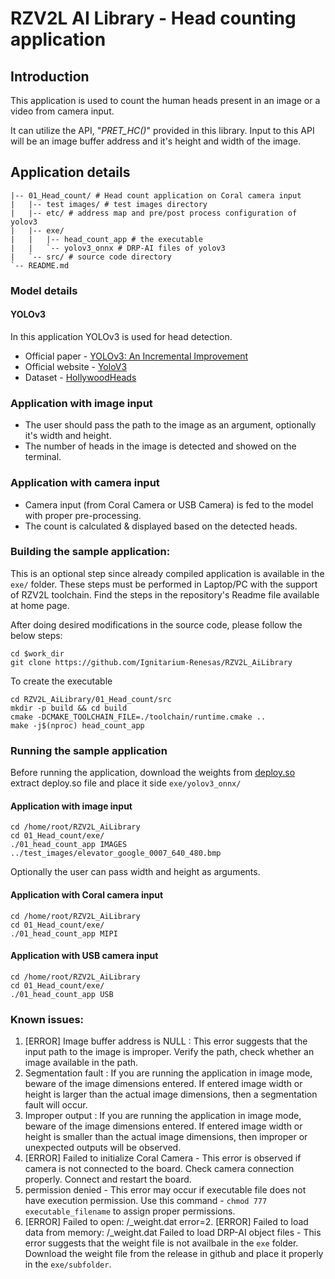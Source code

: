 # RZV2L AI Library - Head counting application

## Introduction

This application is used to count the human heads present in an image or a video from camera input.

It can utilize the API, "*PRET_HC()*" provided in this library. Input to this API will be an image buffer address and it's height and width of the image. 

<!-- sample video on YouTube -[Head counting demo](https://youtu.be/YNcCCiSx9YM) -->

## Application details
```
|-- 01_Head_count/ # Head count application on Coral camera input
|   |-- test images/ # test images directory
|   |-- etc/ # address map and pre/post process configuration of yolov3
|   |-- exe/
|   |   |-- head_count_app # the executable
|   |   `-- yolov3_onnx # DRP-AI files of yolov3
|   `-- src/ # source code directory
`-- README.md
```

### Model details

#### YOLOv3
In this application YOLOv3 is used for head detection.
- Official paper - [YOLOv3: An Incremental Improvement](https://arxiv.org/pdf/1804.02767.pdf)
- Official website - [YoloV3](https://pjreddie.com/darknet/yolo/)
- Dataset - [HollywoodHeads](https://www.di.ens.fr/willow/research/headdetection/)

### Application with image input
- The user should pass the path to the image as an argument, optionally it's width and height.
- The number of heads in the image is detected and showed on the terminal.

### Application with camera input
- Camera input (from Coral Camera or USB Camera) is fed to the model with proper pre-processing.
- The count is calculated & displayed based on the detected heads.

### Building the sample application:

This is an optional step since already compiled application is available in the `exe/` folder.
These steps must be performed in Laptop/PC with the support of RZV2L toolchain. Find the steps in the repository's Readme file available at home page.

After doing desired modifications in the source code, please follow the below steps: 

```
cd $work_dir
git clone https://github.com/Ignitarium-Renesas/RZV2L_AiLibrary 
```
To create the executable
```
cd RZV2L_AiLibrary/01_Head_count/src
mkdir -p build && cd build
cmake -DCMAKE_TOOLCHAIN_FILE=./toolchain/runtime.cmake ..
make -j$(nproc) head_count_app
```
### Running the sample application

Before running the application, download the weights from [deploy.so](https://github.com/Ignitarium-Renesas/RZV2L_AiLibrary/releases/download/tvm_v1.0.0/01_head_count.zip)
extract deploy.so file and place it side `exe/yolov3_onnx/`

#### Application with image input
```
cd /home/root/RZV2L_AiLibrary 
cd 01_Head_count/exe/
./01_head_count_app IMAGES ../test_images/elevator_google_0007_640_480.bmp
```
Optionally the user can pass width and height as arguments.

#### Application with Coral camera input
```
cd /home/root/RZV2L_AiLibrary 
cd 01_Head_count/exe/
./01_head_count_app MIPI
```

#### Application with USB camera input
```
cd /home/root/RZV2L_AiLibrary 
cd 01_Head_count/exe/
./01_head_count_app USB
```

### Known issues:
1. [ERROR] Image buffer address is NULL : This error suggests that the input path to the image is improper. Verify the path, check whether an image available in the path.
2. Segmentation fault : If you are running the application in image mode, beware of the image dimensions entered. If entered image width or height is larger than the actual image dimensions, then a segmentation fault will occur.
3. Improper output : If you are running the application in image mode, beware of the image dimensions entered. If entered image width or height is smaller than the actual image dimensions, then improper or unexpected outputs will be observed.
4. [ERROR] Failed to initialize Coral Camera - This error is observed if camera is not connected to the board. Check camera connection properly. Connect and restart the board.
5. permission denied - This error may occur if executable file does not have execution permission. Use this command - `chmod 777 executable_filename` to assign proper permissions.
6. [ERROR] Failed to open: <prefix>/<prefix>_weight.dat error=2. [ERROR] Failed to load data from memory: <prefix>/<prefix>_weight.dat Failed to load DRP-AI object files - This error suggests that the weight file is not availbale in the `exe` folder. Download the weight file from the release in github and place it properly in the `exe/subfolder`.

